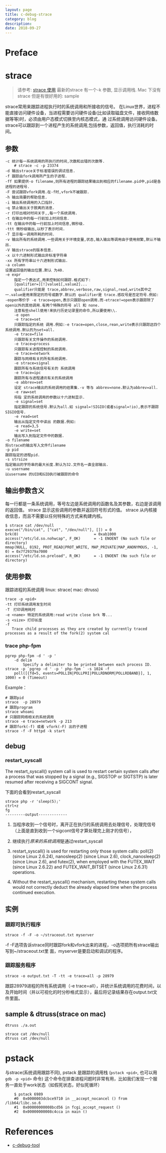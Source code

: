 ```yaml
---
layout: page
title: c-debug-strace
category: blog
description: 
date: 2018-09-27
---
```

# Preface

# strace
> 请参考: [strace 使用](http://linuxtools-rst.readthedocs.io/zh_CN/latest/tool/strace.html)
> 最新的strace 有一个-k 参数, 显示调用栈. Mac 下没有strace 但是有很好用的: sample

strace常用来跟踪进程执行时的系统调用和所接收的信号。
在Linux世界，进程不能直接访问硬件设备，当进程需要访问硬件设备(比如读取磁盘文件，接收网络数据等等)时，必须由用户态模式切换至内核态模式，通 过系统调用访问硬件设备。strace可以跟踪到一个进程产生的系统调用,包括参数，返回值，执行消耗的时间。

## 参数

	-c 统计每一系统调用的所执行的时间,次数和出错的次数等.
        # strace -c -p 23374
	-d 输出strace关于标准错误的调试信息.
	-f 跟踪由fork调用所产生的子进程.
	-ff 如果提供-o filename,则所有进程的跟踪结果输出到相应的filename.pid中,pid是各进程的进程号.
	-F 尝试跟踪vfork调用.在-f时,vfork不被跟踪.
	-h 输出简要的帮助信息.
	-i 输出系统调用的入口指针.
	-q 禁止输出关于脱离的消息.
	-r 打印出相对时间关于,,每一个系统调用.
	-t 在输出中的每一行前加上时间信息.
	-tt 在输出中的每一行前加上时间信息,微秒级.
	-ttt 微秒级输出,以秒了表示时间.
	-T 显示每一调用所耗的时间.
	-v 输出所有的系统调用.一些调用关于环境变量,状态,输入输出等调用由于使用频繁,默认不输出.
	-V 输出strace的版本信息.
	-x 以十六进制形式输出非标准字符串
	-xx 所有字符串以十六进制形式输出.
	-a column
	设置返回值的输出位置.默认 为40.
	-e expr
		指定一个表达式,用来控制如何跟踪.格式如下:
		[qualifier=][!]value1[,value2]...
		qualifier只能是 trace,abbrev,verbose,raw,signal,read,write其中之一.value是用来限定的符号或数字.默认的 qualifier是 trace.感叹号是否定符号.例如:
	-eopen等价于 -e trace=open,表示只跟踪open调用.而-etrace!=open表示跟踪除了open以外的其他调用.有两个特殊的符号 all 和 none.
        注意有些shell使用!来执行历史记录里的命令,所以要使用\\.
        -e open
        -e trace=set
        只跟踪指定的系统 调用.例如:-e trace=open,close,rean,write表示只跟踪这四个系统调用.默认的为set=all.
        -e trace=file
        只跟踪有关文件操作的系统调用.
        -e trace=process
        只跟踪有关进程控制的系统调用.
        -e trace=network
        跟踪与网络有关的所有系统调用.
        -e strace=signal
        跟踪所有与系统信号有关的 系统调用
        -e trace=ipc
        跟踪所有与进程通讯有关的系统调用
        -e abbrev=set
        设定 strace输出的系统调用的结果集.-v 等与 abbrev=none.默认为abbrev=all.
        -e raw=set
        将指 定的系统调用的参数以十六进制显示.
        -e signal=set
        指定跟踪的系统信号.默认为all.如 signal=!SIGIO(或者signal=!io),表示不跟踪SIGIO信号.
        -e read=set
        输出从指定文件中读出 的数据.例如:
        -e read=3,5
        -e write=set
        输出写入到指定文件中的数据.
	-o filename
	将strace的输出写入文件filename
	-p pid
	跟踪指定的进程pid.
	-s strsize
	指定输出的字符串的最大长度.默认为32.文件名一直全部输出.
	-u username
	以username 的UID和GID执行被跟踪的命令


## 输出参数含义
每一行都是一条系统调用，等号左边是系统调用的函数名及其参数，右边是该调用的返回值。 strace 显示这些调用的参数并返回符号形式的值。
strace 从内核接收信息，而且不需要以任何特殊的方式来构建内核。

	$ strace cat /dev/null
	execve("/bin/cat", ["cat", "/dev/null"], []) = 0
	brk(0)                                  = 0xab1000
	access("/etc/ld.so.nohwcap", F_OK)      = -1 ENOENT (No such file or directory)
	mmap(NULL, 8192, PROT_READ|PROT_WRITE, MAP_PRIVATE|MAP_ANONYMOUS, -1, 0) = 0x7f29379a7000
	access("/etc/ld.so.preload", R_OK)      = -1 ENOENT (No such file or directory)

## 使用参数
跟踪进程的系统调用
linux: strace( mac: dtruss)

	trace -p <pid>
	-tt 打印系统调用发生时间
	-T　打印调用耗时
	-e <name> 特定的系统调用:read write close brk 等...
	-s <size> 打印长度
	-f
	   Trace child processes as they are created by currently traced processes as a result of the fork(2) system cal

### trace php-fpm

	pgrep php-fpm -d ' -p '
		-d delim
			Specify a delimiter to be printed between each process ID.
	strace -p `pgrep -d ' -p ' php-fpm ` -s 1024 -f
		poll([{fd=5, events=POLLIN|POLLPRI|POLLRDNORM|POLLRDBAND}], 1, 1000) = 0 (Timeout)

Example：

	# 跟踪pid
	strace  -p 28979
	# 跟踪program
	strace whoami
	# 只跟踪网络相关的系统调用
	strace -e trace=network -p 213
	# 跟踪fork(-f) 或者 vfork(-F) 出的子进程
	strace -f -F httpd -k start

## debug

### restart_syscall
The restart_syscall() system call is used to restart certain system
       calls after a process that was stopped by a signal (e.g., SIGSTOP or
       SIGTSTP) is later resumed after receiving a SIGCONT signal.

下面的会看到restart_syscall

    strace php -r 'sleep(5);'
    ctrl+z
    fg
    ---------output-------------

1. 当程序收到一个信号时，离开正在执行的系统调用去处理信号，处理完信号（上面是直到收到一个sigcont信号才算处理完上刚才的信号），
2. 继续执行*原来的系统调用*是通过restart_syscall

1. restart_syscall() is used for restarting only those system calls:
    poll(2) (since Linux 2.6.24),
    nanosleep(2) (since Linux 2.6),
   clock_nanosleep(2) (since Linux 2.6),
   and futex(2),
when employed with the FUTEX_WAIT (since Linux 2.6.22) and FUTEX_WAIT_BITSET (since Linux 2.6.31) operations.

2. Without the restart_syscall() mechanism, restarting these system calls would not correctly deduct
       the already elapsed time when the process continued execution.

## 实例

### 跟踪可执行程序

	strace -f -F -o ~/straceout.txt myserver

-f -F选项告诉strace同时跟踪fork和vfork出来的进程，-o选项把所有strace输出写到~/straceout.txt里 面，myserver是要启动和调试的程序。

### 跟踪服务程序

	strace -o output.txt -T -tt -e trace=all -p 28979

跟踪28979进程的所有系统调用（-e trace=all），并统计系统调用的花费时间，以及开始时间（并以可视化的时分秒格式显示），最后将记录结果存在output.txt文件里面。

## sample & dtruss(strace on mac)

	dtruss ./a.out

	strace cat /dev/null
	dtruss cat /dev/null

# pstack
与strace(系统调用跟踪不同), pstack 是跟踪的调用栈 (`pstack <pid>`, 也可以用`gdb -p <pid>` 命令)
这个命令在排查进程问题时非常有用，比如我们发现一个服务一直处于work状态（如假死状态，好似死循环）

```
	$ pstack 6989
	#0  0x0000003dcbce9710 in __accept_nocancel () from /lib64/libc.so.6
	#1  0x00000000008bcd56 in fcgi_accept_request ()
	#2  0x00000000008c4cca in main ()
```

# References
- [c-debug-tool]

[c-debug-tool]: http://linuxtools-rst.readthedocs.org/zh_CN/latest/advance/02_program_debug.html#nm